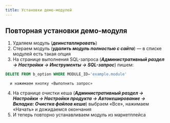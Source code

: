 ```yaml
---
title: Установки демо-модулей
---
```


## Повторная установки демо-модуля
1. Удаляем модуль (***деинсталлировать***)
2. Стераем модуль (***удалить модуль полностью с сайта***) — в списке модулей есть такая опция
3. На странице выполнения SQL-запроса (***Административный раздел → Настройки → Инструменты → SQL-запрос***) пишем: 
```sql
DELETE FROM b_option WHERE MODULE_ID='example.module'
```
      и нажимаем кнопку «Выполнить запрос»
4. На странице очистки кеша (***Административный раздел → Настройки → Настройки продукта → Автокеширование → Вкладка: Очистка файлов кеша***) выбраем «Все», нажимаем «Начать» и дожидаемся окончания
5. И теперь повторно устанавливаем модуль из маркетплейса

